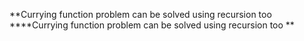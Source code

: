 **Currying function problem can be solved using recursion  too
****Currying function problem can be solved using recursion  too
**